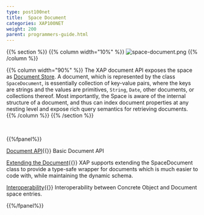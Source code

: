 ```yaml
---
type: post100net
title:  Space Document
categories: XAP100NET
weight: 200
parent: programmers-guide.html
---
```




{{% section %}}
{{% column  width="10%" %}}
![space-document.png](/attachment_files/subject/space-document.png)
{{% /column %}}

{{% column width="90%" %}}
The XAP document API exposes the space as [Document Store](http://en.wikipedia.org/wiki/Document-oriented_database). A document, which is represented by the class `SpaceDocument`, is essentially collection of key-value pairs, where the keys are strings and the values are primitives, `String`, `Date`, other documents, or collections thereof. Most importantly, the Space is aware of the internal structure of a document, and thus can index document properties at any nesting level and expose rich query semantics for retrieving documents.
{{% /column %}}
{{% /section %}}

<br>

{{%fpanel%}}

[Document API](./document-api.html){{<wbr>}}
Basic Document API

[Extending the Document](./document-extending.html){{<wbr>}}
XAP supports extending the SpaceDocument class to provide a type-safe wrapper for documents which is much easier to code with, while maintaining the dynamic schema.

[Interoperability](./document-object-interoperability.html){{<wbr>}}
Interoperability between Concrete Object and Document space entries.

{{%/fpanel%}}

